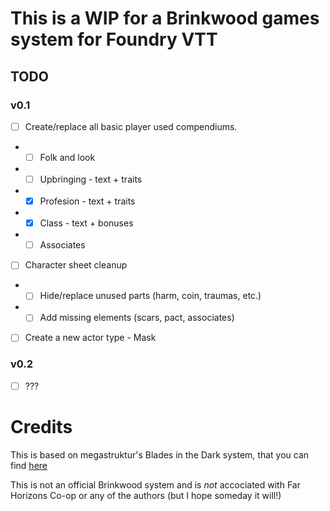 # This is a WIP for a Brinkwood games system for Foundry VTT

## TODO

### v0.1

- [ ] Create/replace all basic player used compendiums.
- - [ ] Folk and look
- - [ ] Upbringing - text + traits
- - [x] Profesion - text + traits
- - [x] Class - text + bonuses
- - [ ] Associates
- [ ] Character sheet cleanup
- - [ ] Hide/replace unused parts (harm, coin, traumas, etc.)
- - [ ] Add missing elements (scars, pact, associates)
- [ ] Create a new actor type - Mask

### v0.2 

- [ ] ???



# Credits

This is based on megastruktur's Blades in the Dark system, that you can find [here](https://github.com/megastruktur/foundryvtt-blades-in-the-dark)

This is not an official Brinkwood system and is *not* accociated with Far Horizons Co-op or any of the authors (but I hope someday it will!) 
